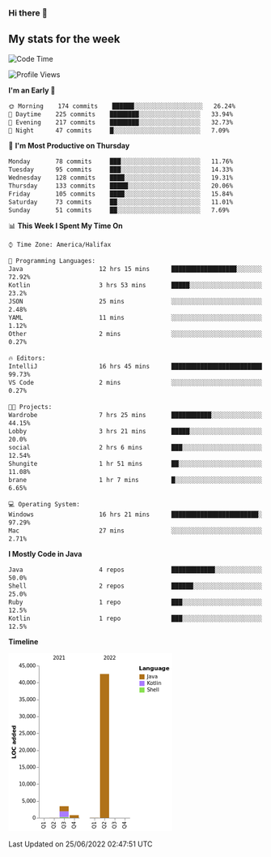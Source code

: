 ### Hi there 👋

## My stats for the week
<!--START_SECTION:waka-->
![Code Time](http://img.shields.io/badge/Code%20Time-297%20hrs%2030%20mins-blue)

![Profile Views](http://img.shields.io/badge/Profile%20Views-0-blue)

**I'm an Early 🐤** 

```text
🌞 Morning    174 commits    ██████░░░░░░░░░░░░░░░░░░░   26.24% 
🌆 Daytime    225 commits    ████████░░░░░░░░░░░░░░░░░   33.94% 
🌃 Evening    217 commits    ████████░░░░░░░░░░░░░░░░░   32.73% 
🌙 Night      47 commits     █░░░░░░░░░░░░░░░░░░░░░░░░   7.09%

```
📅 **I'm Most Productive on Thursday** 

```text
Monday       78 commits     ███░░░░░░░░░░░░░░░░░░░░░░   11.76% 
Tuesday      95 commits     ███░░░░░░░░░░░░░░░░░░░░░░   14.33% 
Wednesday    128 commits    ████░░░░░░░░░░░░░░░░░░░░░   19.31% 
Thursday     133 commits    █████░░░░░░░░░░░░░░░░░░░░   20.06% 
Friday       105 commits    ████░░░░░░░░░░░░░░░░░░░░░   15.84% 
Saturday     73 commits     ██░░░░░░░░░░░░░░░░░░░░░░░   11.01% 
Sunday       51 commits     ██░░░░░░░░░░░░░░░░░░░░░░░   7.69%

```


📊 **This Week I Spent My Time On** 

```text
⌚︎ Time Zone: America/Halifax

💬 Programming Languages: 
Java                     12 hrs 15 mins      ██████████████████░░░░░░░   72.92% 
Kotlin                   3 hrs 53 mins       █████░░░░░░░░░░░░░░░░░░░░   23.2% 
JSON                     25 mins             ░░░░░░░░░░░░░░░░░░░░░░░░░   2.48% 
YAML                     11 mins             ░░░░░░░░░░░░░░░░░░░░░░░░░   1.12% 
Other                    2 mins              ░░░░░░░░░░░░░░░░░░░░░░░░░   0.27%

🔥 Editors: 
IntelliJ                 16 hrs 45 mins      █████████████████████████   99.73% 
VS Code                  2 mins              ░░░░░░░░░░░░░░░░░░░░░░░░░   0.27%

🐱‍💻 Projects: 
Wardrobe                 7 hrs 25 mins       ███████████░░░░░░░░░░░░░░   44.15% 
Lobby                    3 hrs 21 mins       █████░░░░░░░░░░░░░░░░░░░░   20.0% 
social                   2 hrs 6 mins        ███░░░░░░░░░░░░░░░░░░░░░░   12.54% 
Shungite                 1 hr 51 mins        ██░░░░░░░░░░░░░░░░░░░░░░░   11.08% 
brane                    1 hr 7 mins         █░░░░░░░░░░░░░░░░░░░░░░░░   6.65%

💻 Operating System: 
Windows                  16 hrs 21 mins      ████████████████████████░   97.29% 
Mac                      27 mins             ░░░░░░░░░░░░░░░░░░░░░░░░░   2.71%

```

**I Mostly Code in Java** 

```text
Java                     4 repos             ████████████░░░░░░░░░░░░░   50.0% 
Shell                    2 repos             ██████░░░░░░░░░░░░░░░░░░░   25.0% 
Ruby                     1 repo              ███░░░░░░░░░░░░░░░░░░░░░░   12.5% 
Kotlin                   1 repo              ███░░░░░░░░░░░░░░░░░░░░░░   12.5%

```


**Timeline**

![Chart not found](https://raw.githubusercontent.com/lyndseyy/lyndseyy/main/charts/bar_graph.png) 


 Last Updated on 25/06/2022 02:47:51 UTC
<!--END_SECTION:waka-->